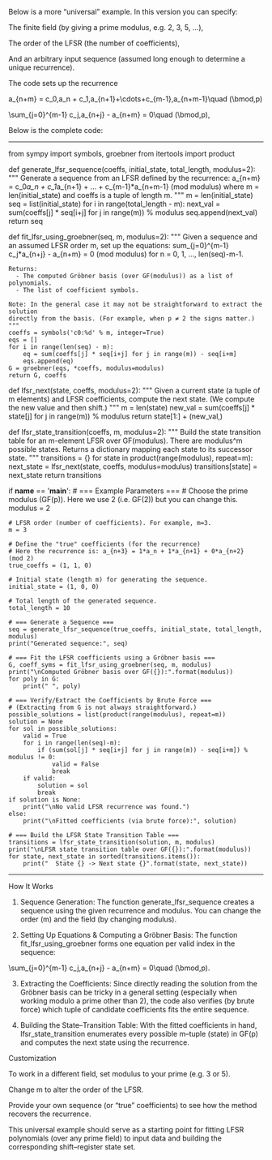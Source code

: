 Below is a more “universal” example. In this version you can specify:

The finite field (by giving a prime modulus, e.g. 2, 3, 5, …),

The order of the LFSR (the number of coefficients),

And an arbitrary input sequence (assumed long enough to determine a unique recurrence).


The code sets up the recurrence

a_{n+m} = c_0\,a_n + c_1\,a_{n+1}+\cdots+c_{m-1}\,a_{n+m-1}\quad (\bmod\,p)

\sum_{j=0}^{m-1} c_j\,a_{n+j} - a_{n+m} = 0\quad (\bmod\,p),

Below is the complete code:


---

from sympy import symbols, groebner
from itertools import product

def generate_lfsr_sequence(coeffs, initial_state, total_length, modulus=2):
    """
    Generate a sequence from an LFSR defined by the recurrence:
         a_{n+m} = c_0*a_n + c_1*a_{n+1} + ... + c_{m-1}*a_{n+m-1}  (mod modulus)
    where m = len(initial_state) and coeffs is a tuple of length m.
    """
    m = len(initial_state)
    seq = list(initial_state)
    for i in range(total_length - m):
        next_val = sum(coeffs[j] * seq[i+j] for j in range(m)) % modulus
        seq.append(next_val)
    return seq

def fit_lfsr_using_groebner(seq, m, modulus=2):
    """
    Given a sequence and an assumed LFSR order m, set up the equations:
         sum_{j=0}^{m-1} c_j*a_{n+j} - a_{n+m} = 0  (mod modulus)
    for n = 0, 1, ..., len(seq)-m-1.
    
    Returns:
      - The computed Gröbner basis (over GF(modulus)) as a list of polynomials.
      - The list of coefficient symbols.
      
    Note: In the general case it may not be straightforward to extract the solution 
    directly from the basis. (For example, when p ≠ 2 the signs matter.)
    """
    coeffs = symbols('c0:%d' % m, integer=True)
    eqs = []
    for i in range(len(seq) - m):
        eq = sum(coeffs[j] * seq[i+j] for j in range(m)) - seq[i+m]
        eqs.append(eq)
    G = groebner(eqs, *coeffs, modulus=modulus)
    return G, coeffs

def lfsr_next(state, coeffs, modulus=2):
    """
    Given a current state (a tuple of m elements) and LFSR coefficients,
    compute the next state. (We compute the new value and then shift.)
    """
    m = len(state)
    new_val = sum(coeffs[j] * state[j] for j in range(m)) % modulus
    return state[1:] + (new_val,)

def lfsr_state_transition(coeffs, m, modulus=2):
    """
    Build the state transition table for an m-element LFSR over GF(modulus).
    There are modulus^m possible states.
    Returns a dictionary mapping each state to its successor state.
    """
    transitions = {}
    for state in product(range(modulus), repeat=m):
        next_state = lfsr_next(state, coeffs, modulus=modulus)
        transitions[state] = next_state
    return transitions

if __name__ == '__main__':
    # === Example Parameters ===
    # Choose the prime modulus (GF(p)). Here we use 2 (i.e. GF(2)) but you can change this.
    modulus = 2
    
    # LFSR order (number of coefficients). For example, m=3.
    m = 3
    
    # Define the "true" coefficients (for the recurrence)
    # Here the recurrence is: a_{n+3} = 1*a_n + 1*a_{n+1} + 0*a_{n+2}  (mod 2)
    true_coeffs = (1, 1, 0)
    
    # Initial state (length m) for generating the sequence.
    initial_state = (1, 0, 0)
    
    # Total length of the generated sequence.
    total_length = 10
    
    # === Generate a Sequence ===
    seq = generate_lfsr_sequence(true_coeffs, initial_state, total_length, modulus)
    print("Generated sequence:", seq)
    
    # === Fit the LFSR coefficients using a Gröbner basis ===
    G, coeff_syms = fit_lfsr_using_groebner(seq, m, modulus)
    print("\nComputed Gröbner basis over GF({}):".format(modulus))
    for poly in G:
        print(" ", poly)
    
    # === Verify/Extract the Coefficients by Brute Force ===
    # (Extracting from G is not always straightforward.)
    possible_solutions = list(product(range(modulus), repeat=m))
    solution = None
    for sol in possible_solutions:
        valid = True
        for i in range(len(seq)-m):
            if (sum(sol[j] * seq[i+j] for j in range(m)) - seq[i+m]) % modulus != 0:
                valid = False
                break
        if valid:
            solution = sol
            break
    if solution is None:
        print("\nNo valid LFSR recurrence was found.")
    else:
        print("\nFitted coefficients (via brute force):", solution)
    
    # === Build the LFSR State Transition Table ===
    transitions = lfsr_state_transition(solution, m, modulus)
    print("\nLFSR state transition table over GF({}):".format(modulus))
    for state, next_state in sorted(transitions.items()):
        print("  State {} -> Next state {}".format(state, next_state))


---

How It Works

1. Sequence Generation:
The function generate_lfsr_sequence creates a sequence using the given recurrence and modulus. You can change the order (m) and the field (by changing modulus).


2. Setting Up Equations & Computing a Gröbner Basis:
The function fit_lfsr_using_groebner forms one equation per valid index in the sequence:



\sum_{j=0}^{m-1} c_j\,a_{n+j} - a_{n+m} = 0\quad (\bmod\,p).

3. Extracting the Coefficients:
Since directly reading the solution from the Gröbner basis can be tricky in a general setting (especially when working modulo a prime other than 2), the code also verifies (by brute force) which tuple of candidate coefficients fits the entire sequence.


4. Building the State–Transition Table:
With the fitted coefficients in hand, lfsr_state_transition enumerates every possible m–tuple (state) in GF(p) and computes the next state using the recurrence.



Customization

To work in a different field, set modulus to your prime (e.g. 3 or 5).

Change m to alter the order of the LFSR.

Provide your own sequence (or “true” coefficients) to see how the method recovers the recurrence.


This universal example should serve as a starting point for fitting LFSR polynomials (over any prime field) to input data and building the corresponding shift–register state set.

